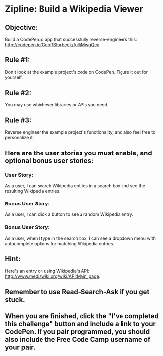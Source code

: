 # Zipline: Build a Wikipedia Viewer

## Objective:
Build a CodePen.io app that successfully reverse-engineers this: http://codepen.io/GeoffStorbeck/full/MwgQea.

## Rule #1:
Don't look at the example project's code on CodePen. Figure it out for yourself.

## Rule #2:
You may use whichever libraries or APIs you need.

## Rule #3:
Reverse engineer the example project's functionality, and also feel free to personalize it.

## Here are the user stories you must enable, and optional bonus user stories:

### User Story:
As a user, I can search Wikipedia entries in a search box and see the resulting Wikipedia entries.

### Bonus User Story:
As a user, I can click a button to see a random Wikipedia entry.

### Bonus User Story:
As a user, when I type in the search box, I can see a dropdown menu with autocomplete options for matching Wikipedia entries.

## Hint:
Here's an entry on using Wikipedia's API: http://www.mediawiki.org/wiki/API:Main_page.

## Remember to use Read-Search-Ask if you get stuck.

## When you are finished, click the "I've completed this challenge" button and include a link to your CodePen. If you pair programmed, you should also include the Free Code Camp username of your pair.